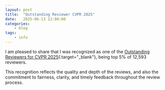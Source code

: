 ```yaml
---
layout: post
title:  "Outstanding Reviewer CVPR 2025"
date:   2025-06-13 12:00:00
categories:
    - blog
tags:
    - info
---
```


I am pleased to share that I was recognized as one of the [Outstanding Reviewers for CVPR 2025](https://cvpr.thecvf.com/Conferences/2025/ProgramCommittee#all-outstanding-reviewer){:target="_blank"}, being top 5% of 12,593 reviewers.

This recognition reflects the quality and depth of the reviews, and also the commitment to fairness, clarity, and timely feedback throughout the review process.
